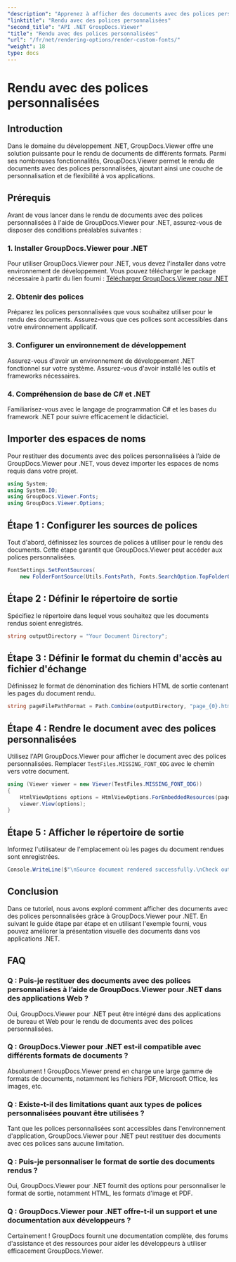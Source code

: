 ```yaml
---
"description": "Apprenez à afficher des documents avec des polices personnalisées grâce à GroupDocs.Viewer pour .NET. Améliorez vos présentations visuelles sans effort."
"linktitle": "Rendu avec des polices personnalisées"
"second_title": "API .NET GroupDocs.Viewer"
"title": "Rendu avec des polices personnalisées"
"url": "/fr/net/rendering-options/render-custom-fonts/"
"weight": 18
type: docs
---
```

# Rendu avec des polices personnalisées

## Introduction
Dans le domaine du développement .NET, GroupDocs.Viewer offre une solution puissante pour le rendu de documents de différents formats. Parmi ses nombreuses fonctionnalités, GroupDocs.Viewer permet le rendu de documents avec des polices personnalisées, ajoutant ainsi une couche de personnalisation et de flexibilité à vos applications.
## Prérequis
Avant de vous lancer dans le rendu de documents avec des polices personnalisées à l'aide de GroupDocs.Viewer pour .NET, assurez-vous de disposer des conditions préalables suivantes :
### 1. Installer GroupDocs.Viewer pour .NET
Pour utiliser GroupDocs.Viewer pour .NET, vous devez l'installer dans votre environnement de développement. Vous pouvez télécharger le package nécessaire à partir du lien fourni :
[Télécharger GroupDocs.Viewer pour .NET](https://releases.groupdocs.com/viewer/net/)
### 2. Obtenir des polices
Préparez les polices personnalisées que vous souhaitez utiliser pour le rendu des documents. Assurez-vous que ces polices sont accessibles dans votre environnement applicatif.
### 3. Configurer un environnement de développement
Assurez-vous d'avoir un environnement de développement .NET fonctionnel sur votre système. Assurez-vous d'avoir installé les outils et frameworks nécessaires.
### 4. Compréhension de base de C# et .NET
Familiarisez-vous avec le langage de programmation C# et les bases du framework .NET pour suivre efficacement le didacticiel.

## Importer des espaces de noms
Pour restituer des documents avec des polices personnalisées à l’aide de GroupDocs.Viewer pour .NET, vous devez importer les espaces de noms requis dans votre projet.

```csharp
using System;
using System.IO;
using GroupDocs.Viewer.Fonts;
using GroupDocs.Viewer.Options;
```

## Étape 1 : Configurer les sources de polices
Tout d'abord, définissez les sources de polices à utiliser pour le rendu des documents. Cette étape garantit que GroupDocs.Viewer peut accéder aux polices personnalisées.
```csharp
FontSettings.SetFontSources(
    new FolderFontSource(Utils.FontsPath, Fonts.SearchOption.TopFolderOnly));
```
## Étape 2 : Définir le répertoire de sortie
Spécifiez le répertoire dans lequel vous souhaitez que les documents rendus soient enregistrés.
```csharp
string outputDirectory = "Your Document Directory";
```
## Étape 3 : Définir le format du chemin d'accès au fichier d'échange
Définissez le format de dénomination des fichiers HTML de sortie contenant les pages du document rendu.
```csharp
string pageFilePathFormat = Path.Combine(outputDirectory, "page_{0}.html");
```
## Étape 4 : Rendre le document avec des polices personnalisées
Utilisez l'API GroupDocs.Viewer pour afficher le document avec des polices personnalisées. Remplacer `TestFiles.MISSING_FONT_ODG` avec le chemin vers votre document.
```csharp
using (Viewer viewer = new Viewer(TestFiles.MISSING_FONT_ODG))
{
    HtmlViewOptions options = HtmlViewOptions.ForEmbeddedResources(pageFilePathFormat);
    viewer.View(options);
}
```
## Étape 5 : Afficher le répertoire de sortie
Informez l'utilisateur de l'emplacement où les pages du document rendues sont enregistrées.
```csharp
Console.WriteLine($"\nSource document rendered successfully.\nCheck output in {outputDirectory}.");
```

## Conclusion
Dans ce tutoriel, nous avons exploré comment afficher des documents avec des polices personnalisées grâce à GroupDocs.Viewer pour .NET. En suivant le guide étape par étape et en utilisant l'exemple fourni, vous pouvez améliorer la présentation visuelle des documents dans vos applications .NET.
## FAQ
### Q : Puis-je restituer des documents avec des polices personnalisées à l’aide de GroupDocs.Viewer pour .NET dans des applications Web ?
Oui, GroupDocs.Viewer pour .NET peut être intégré dans des applications de bureau et Web pour le rendu de documents avec des polices personnalisées.
### Q : GroupDocs.Viewer pour .NET est-il compatible avec différents formats de documents ?
Absolument ! GroupDocs.Viewer prend en charge une large gamme de formats de documents, notamment les fichiers PDF, Microsoft Office, les images, etc.
### Q : Existe-t-il des limitations quant aux types de polices personnalisées pouvant être utilisées ?
Tant que les polices personnalisées sont accessibles dans l'environnement d'application, GroupDocs.Viewer pour .NET peut restituer des documents avec ces polices sans aucune limitation.
### Q : Puis-je personnaliser le format de sortie des documents rendus ?
Oui, GroupDocs.Viewer pour .NET fournit des options pour personnaliser le format de sortie, notamment HTML, les formats d'image et PDF.
### Q : GroupDocs.Viewer pour .NET offre-t-il un support et une documentation aux développeurs ?
Certainement ! GroupDocs fournit une documentation complète, des forums d'assistance et des ressources pour aider les développeurs à utiliser efficacement GroupDocs.Viewer.
